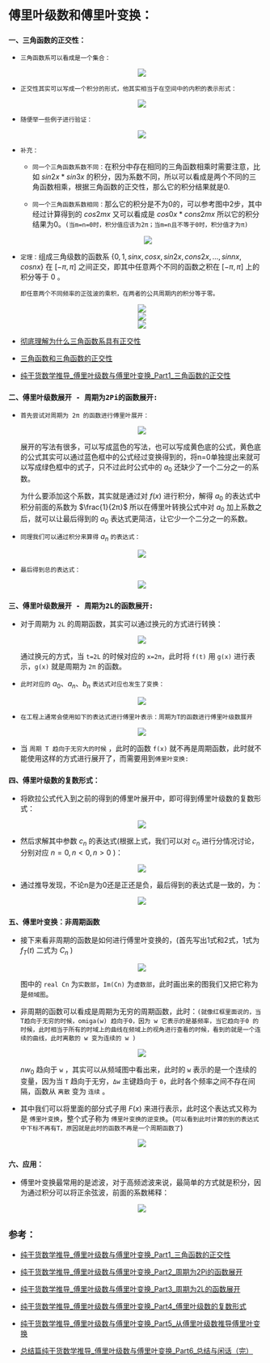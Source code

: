 # `傅里叶级数和傅里叶变换：`

### `一、三角函数的正交性：`

* `三角函数系可以看成是一个集合：`

    <div align=center><img  src="./static/三角函数集.jpg"/></div>



* `正交性其实可以写成一个积分的形式，他其实相当于在空间中的内积的表示形式：`

    <div align=center><img  src="./static/三角函数集2.png"/></div>

* `随便举一些例子进行验证：`

    <div align=center><img  src="./static/三角函数集3.png"/></div>


* `补充：`
  
  * `同一个三角函数系数不同：`在积分中存在相同的三角函数相乘时需要注意，比如 $sin2x*sin3x$ 的积分，因为系数不同，所以可以看成是两个不同的三角函数相乘，根据三角函数的正交性，那么它的积分结果就是0.

  * `同一个三角函数系数相同：`那么它的积分是不为0的，可以参考图中2步，其中经过计算得到的 $cos2mx$ 又可以看成是 $cos0x*cons2mx$ 所以它的积分结果为0。`(当m=n=0时，积分值应该为2π；当m=n且不等于0时，积分值才为π)`

    <div align=center><img  src="./static/三角函数集4.png"/></div>


* `定理：`组成三角级数的函数系 $\{0,1,sinx,cosx,sin2x,cons2x,...,sinnx,cosnx\}$ 在 $[-π,π]$ 之间正交，即其中任意两个不同的函数之积在 $[-π,π]$ 上的积分等于 0 。

    `即任意两个不同频率的正弦波的乘积，在两者的公共周期内的积分等于零。`
    
    <div align=center><img  src="./static/1.png"/></div>

    <div align=center><img  src="./static/2.png"/></div>

    <div align=center><img  src="./static/3.png"/></div>


* [彻底理解为什么三角函数系具有正交性](https://zhuanlan.zhihu.com/p/341796771)


* [三角函数和三角函数的正交性](https://blog.csdn.net/qingkongyeyue/article/details/58062131)

* [纯干货数学推导_傅里叶级数与傅里叶变换_Part1_三角函数的正交性](https://www.bilibili.com/video/BV1Et411R78v/?spm_id_from=333.337.search-card.all.click&vd_source=caf90f9466fd52eb07bb4be5ca57fb1f)
  
### `二、傅里叶级数展开 - 周期为2Pi的函数展开:`

* `首先尝试对周期为 2π 的函数进行傅里叶展开：`
  
    <div align=center><img  src="./static/傅里叶变换周期为2π1.png"/></div>

    展开的写法有很多，可以写成蓝色的写法，也可以写成黄色底的公式，黄色底的公式其实可以通过蓝色框中的公式经过变换得到的，将n=0单独提出来就可以写成绿色框中的式子，只不过此时公式中的 $a_0$ 还缺少了一个二分之一的系数。
    
    为什么要添加这个系数，其实就是通过对 $f(x)$ 进行积分，解得 $a_0$ 的表达式中积分前面的系数为 $\frac{1}{2π}$ 所以在傅里叶转换公式中对 $a_0$ 加上系数之后，就可以让最后得到的 $a_0$ 表达式更简洁，让它少一个二分之一的系数。

* `同理我们可以通过积分来算得` $a_n$ `的表达式：`

    <div align=center><img  src="./static/傅里叶变换周期为2π3.png"/></div>



* `最后得到总的表达式：`


    <div align=center><img  src="./static/傅里叶变换周期为2π2.png"/></div>


### `三、傅里叶级数展开 - 周期为2L的函数展开:`

* 对于周期为 `2L` 的周期函数，其实可以通过换元的方式进行转换：


    <div align=center><img  src="./static/傅里叶变换周期为2L1.png"/></div>

    通过换元的方式，当 `t=2L` 的时候对应的 `x=2π`，此时将 `f(t)` 用 `g(x)` 进行表示，`g(x)` 就是周期为 `2π` 的函数。


* `此时对应的` $a_0$、$a_n$、$b_n$ `表达式对应也发生了变换：`

    <div align=center><img  src="./static/傅里叶变换周期为2L2.png"/></div>


* `在工程上通常会使用如下的表达式进行傅里叶表示：周期为T的函数进行傅里叶级数展开`
  
    <div align=center><img  src="./static/傅里叶变换周期为2L3.png"/></div>

* 当 `周期 T 趋向于无穷大的时候` ，此时的函数 `f(x)` 就不再是周期函数，此时就不能使用这样的方式进行展开了，而需要用到`傅里叶变换:`


### `四、傅里叶级数的复数形式：`


* 将欧拉公式代入到之前的得到的傅里叶展开中，即可得到傅里叶级数的复数形式：


    <div align=center><img  src="./static/傅里叶级数的复数形式1.png"/></div>

* 然后求解其中参数 $c_n$ 的表达式(根据上式，我们可以对 $c_n$ 进行分情况讨论，分别对应 $n=0 ,n <0 , n>0$ )：


    <div align=center><img  src="./static/傅里叶级数的复数形式2.png"/></div>


* 通过推导发现，不论n是为0还是正还是负，最后得到的表达式是一致的，为：
  
    <div align=center><img  src="./static/傅里叶级数的复数形式3.png"/></div>

### `五、傅里叶变换：非周期函数`

* 接下来看非周期的函数是如何进行傅里叶变换的，(首先写出1式和2式，1式为 $f_T(t)$ 二式为 $C_n$ )
  
    <div align=center><img  src="./static/傅里叶变换0.png"/></div>

    图中的 `real Cn` 为`实数部`，`Im(Cn)` 为`虚数部`，此时画出来的图我们又把它称为是`频域图`。


* 非周期的函数可以看成是周期为无穷的周期函数，此时：`(就像红框里面说的，当T趋向于无穷的时候，omiga(w) 趋向于0，因为 w 它表示的是基频率，当它趋向于0 的时候，此时相当于所有的时域上的曲线在频域上的视角进行查看的时候，看到的就是一个连续的曲线，此时离散的 w 变为连续的 w )`

    <div align=center><img  src="./static/傅里叶变换1.png"/></div>

    $nw_0$ 趋向于 `w` ，其实可以从频域图中看出来，此时的 `w` 表示的是一个连续的变量，因为当 `T` 趋向于无穷，`Δw` 主键趋向于 `0`，此时各个频率之间不存在间隔，函数从 `离散` 变为 `连续` 。

* 其中我们可以将里面的部分式子用 $F(x)$ 来进行表示，此时这个表达式又称为是 `傅里叶变换`，整个式子称为 `傅里叶变换的逆变换`。(`可以看到此时计算的到的表达式中下标不再有T，原因就是此时的函数不再是一个周期函数了`)

    <div align=center><img  src="./static/傅里叶变换2.png"/></div>


### `六、应用：`

* 傅里叶变换最常用的是滤波，对于高频滤波来说，最简单的方式就是积分，因为通过积分可以将正余弦波，前面的系数稀释：

    <div align=center><img  src="./static/应用.png"/></div>




## `参考：`

* [纯干货数学推导_傅里叶级数与傅里叶变换_Part1_三角函数的正交性](https://www.bilibili.com/video/BV1Et411R78v/?spm_id_from=333.337.search-card.all.click&vd_source=caf90f9466fd52eb07bb4be5ca57fb1f)


* [纯干货数学推导_傅里叶级数与傅里叶变换_Part2_周期为2Pi的函数展开](https://www.bilibili.com/video/BV17t411d7hm/?spm_id_from=333.788.recommend_more_video.-1&vd_source=caf90f9466fd52eb07bb4be5ca57fb1f)

* [纯干货数学推导_傅里叶级数与傅里叶变换_Part3_周期为2L的函数展开](https://www.bilibili.com/video/BV1wb411K7Kp/)

* [纯干货数学推导_傅里叶级数与傅里叶变换_Part4_傅里叶级数的复数形式](https://www.bilibili.com/video/BV13b411P7mU/)

* [纯干货数学推导_傅里叶级数与傅里叶变换_Part5_从傅里叶级数推导傅里叶变换](https://www.bilibili.com/video/BV1jt411U7Bp/?spm_id_from=333.788.recommend_more_video.-1&vd_source=caf90f9466fd52eb07bb4be5ca57fb1f)

* [总结篇纯干货数学推导_傅里叶级数与傅里叶变换_Part6_总结与闲话（完）]()





